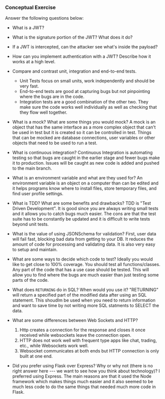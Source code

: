### Conceptual Exercise

Answer the following questions below:

- What is a JWT?

- What is the signature portion of the JWT?  What does it do?

- If a JWT is intercepted, can the attacker see what's inside the payload?

- How can you implement authentication with a JWT?  Describe how it works at a high level.

- Compare and contrast unit, integration and end-to-end tests.
    - Unit Tests focus on small units, work independently and should be very fast.
    - End-to-end tests are good at capturing bugs but not pinpointing where the bugs are in the code.
    - Integration tests are a good combination of the other two. They make sure the code works well individually as well as checking that they flow well together.

- What is a mock? What are some things you would mock?
    A mock is an object that has the same interface as a more complex object that can't be used in test but it is created so it can be controlled in test. Things that can be mocked are database connections, user variables or other objects that need to be used to run a test.

- What is continuous integration?
    Continuous Integration is automating testing so that bugs are caught in the earlier stage and fewer bugs make it to production. Issues will be caught as new code is added and pushed to the main branch.

- What is an environment variable and what are they used for?
    An environment variable is an object on a computer than can be edited and it helps programs know where to install files, store temporary files, and find user profile settings.

- What is TDD? What are some benefits and drawbacks?
    TDD is "Test Driven Development". It is good since you are always writing small tests and it allows you to catch bugs much easier. The cons are that the test suite has to be constantly be updated and it is difficult to write tests beyond unit tests.

- What is the value of using JSONSchema for validation?
    First, user data will fail fast, blocking bad data from getting to your DB. It reduces the amount of code for processing and validating data. It is also very easy to setup and maintain.

- What are some ways to decide which code to test?
    Ideally you would like to get close to 100% coverage. You should test all functions/classes. Any part of the code that has a use case should be tested. This will allow you to find where the bugs are much easier than just testing some parts of the code.

- What does `RETURNING` do in SQL? When would you use it?
    "RETURNING" will return a specified part of the modified data after using an SQL statement. This shoudlm be used when you need to return information and want to save time by not writing more SQL statments to SELECT the data.

- What are some differences between Web Sockets and HTTP?
    1. Http creates a connection for the response and closes it once received while websockets leave the connection open.
    2. HTTP does not work well with frequent type apps like chat, trading, etc., while Websockets work well.
    3. Websocket communicates at both ends but HTTP connection is only built at one end.


- Did you prefer using Flask over Express? Why or why not (there is no right
  answer here --- we want to see how you think about technology)?
    I preferred using Express. The main reasons are that it used the Node framework which makes things much easier and it also seemed to be much less code to do the same things that needed much more code in Flask.
